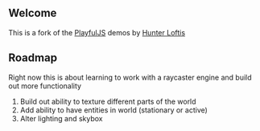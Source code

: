 ## Welcome

This is a fork of the [PlayfulJS](https://github.com/hunterloftis/playfuljs-demos) demos by [Hunter Loftis](https://github.com/hunterloftis/)

## Roadmap

Right now this is about learning to work with a raycaster engine and build out more functionality

1. Build out ability to texture different parts of the world
2. Add ability to have entities in world (stationary or active)
3. Alter lighting and skybox